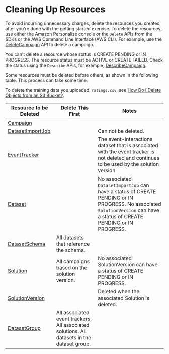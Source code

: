 # Cleaning Up Resources<a name="gs-cleanup"></a>

To avoid incurring unnecessary charges, delete the resources you created after you're done with the getting started exercise\. To delete the resources, use either the Amazon Personalize console or the `Delete` APIs from the SDKs or the AWS Command Line Interface \(AWS CLI\)\. For example, use the [DeleteCampaign](API_DeleteCampaign.md) API to delete a campaign\.

You can't delete a resource whose status is CREATE PENDING or IN PROGRESS\. The resource status must be ACTIVE or CREATE FAILED\. Check the status using the `Describe` APIs, for example, [DescribeCampaign](API_DescribeCampaign.md)\.

Some resources must be deleted before others, as shown in the following table\. This process can take some time\.

To delete the training data you uploaded, `ratings.csv`, see [How Do I Delete Objects from an S3 Bucket?](https://docs.aws.amazon.com/AmazonS3/latest/user-guide/delete-objects.html)\.


| Resource to be Deleted | Delete This First | Notes | 
| --- | --- | --- | 
| [Campaign](API_Campaign.md) |  |  | 
| [DatasetImportJob](API_DatasetImportJob.md) |  | Can not be deleted\. | 
| [EventTracker](API_EventTracker.md) |  | The event\-interactions dataset that is associated with the event tracker is not deleted and continues to be used by the solution version\. | 
| [Dataset](API_Dataset.md) |  |  No associated `DatasetImportJob` can have a status of CREATE PENDING or IN PROGRESS\. No associated `SolutionVersion` can have a status of CREATE PENDING or IN PROGRESS\.  | 
| [DatasetSchema](API_DatasetSchema.md) | All datasets that reference the schema\. |  | 
| [Solution](API_Solution.md) | All campaigns based on the solution version\. | No associated SolutionVersion can have a status of CREATE PENDING or IN PROGRESS\. | 
| [SolutionVersion](API_SolutionVersion.md) |  | Deleted when the associated Solution is deleted\. | 
| [DatasetGroup](API_DatasetGroup.md) |  All associated event trackers\. All associated solutions\. All datasets in the dataset group\.  |  | 